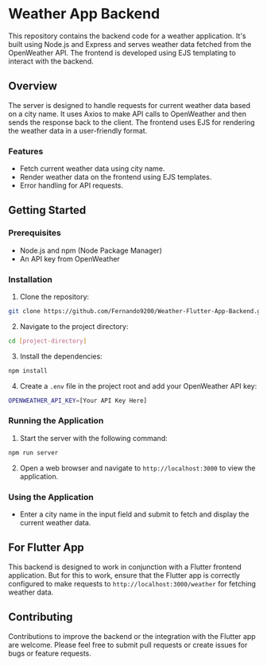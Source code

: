 # Weather App Backend

This repository contains the backend code for a weather application. It's built using Node.js and Express and serves weather data fetched from the OpenWeather API. The frontend is developed using EJS templating to interact with the backend.

## Overview

The server is designed to handle requests for current weather data based on a city name. It uses Axios to make API calls to OpenWeather and then sends the response back to the client. The frontend uses EJS for rendering the weather data in a user-friendly format.

### Features

- Fetch current weather data using city name.
- Render weather data on the frontend using EJS templates.
- Error handling for API requests.

## Getting Started

### Prerequisites

- Node.js and npm (Node Package Manager)
- An API key from OpenWeather

### Installation

1. Clone the repository:
```bash
git clone https://github.com/Fernando9200/Weather-Flutter-App-Backend.git
```
2. Navigate to the project directory:
```bash
cd [project-directory]
```
3. Install the dependencies:
```bash
npm install
```
4. Create a `.env` file in the project root and add your OpenWeather API key:
```bash
OPENWEATHER_API_KEY=[Your API Key Here]
```
### Running the Application

1. Start the server with the following command:
```bash
npm run server
```
2. Open a web browser and navigate to `http://localhost:3000` to view the application.

### Using the Application

- Enter a city name in the input field and submit to fetch and display the current weather data.

## For Flutter App

This backend is designed to work in conjunction with a Flutter frontend application. But for this to work, ensure that the Flutter app is correctly configured to make requests to `http://localhost:3000/weather` for fetching weather data.

## Contributing

Contributions to improve the backend or the integration with the Flutter app are welcome. Please feel free to submit pull requests or create issues for bugs or feature requests.
